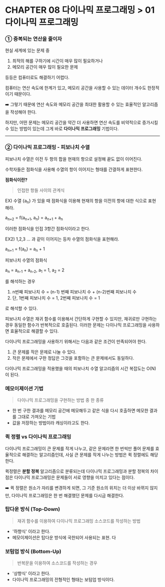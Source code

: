 # CHAPTER 08 다이나믹 프로그래밍 > 01 다이나믹 프로그래밍

### ① 중복되는 연산을 줄이자 
현실 세계에 있는 문제 중 
1. 최적의 해를 구하기에 시간이 매우 많이 필요하거나
2. 메모리 공간이 매우 많이 필요한 문제<br>

등등은 컴퓨터로도 해결하기 어렵다. 

컴퓨터는 연산 속도에 한계가 있고, 메모리 공간을 사용할 수 있는 데이터 개수도 한정적이기 때문이다. 

➡️ 그렇기 때문에 연산 속도와 메모리 공간을 최대한 활용할 수 있는 효율적인 알고리즘을 작성해야 한다. 

하지만, 어떤 문제는 메모리 공간을 약간 더 사용하면 연산 속도를 비약적으로 증가시킬 수 있는 방법이 있는데 그게 바로 **다이나믹 프로그래밍** 기법이다. 
<hr>

### ② 다이나믹 프로그래밍 - 피보나치 수열 
피보나치 수열은 이전 두 항의 합을 현재의 항으로 설정해 끝도 없이 이어진다. 

수학자들은 점화식을 사용해 수열의 항이 이어지는 형태를 간결하게 표현한다. 

**점화식이란?**
> 인접한 항들 사이의 관계식 

EX) 수열 {a<sub>n</sub>} 가 있을 때 점화식을 이용해 현재의 항을 이전의 항에 대한 식으로 표현해라.<br> 

a<sub>n+2</sub> = f(a<sub>n+1</sub>, a<sub>n</sub>) = a<sub>n+1</sub> + a<sub>n</sub>

이러한 점화식을 인접 3항간 점화식이라고 한다. 

EX2) 1,2,3 ... 과 같이 이어지는 등차 수열의 점화식을 표현해라.<br>

a<sub>n+1</sub> = f(a<sub>n</sub>) = a<sub>n</sub> + 1

피보나치 수열의 점화식 

a<sub>n</sub> = a<sub>n-1</sub> + a<sub>n-2</sub>, a<sub>1</sub> = 1, a<sub>2</sub> = 2

를 해석하는 경우 
1. n번째 피보나치 수 = (n-1) 번째 피보나치 수 + (n-2)번째 피보나치 수
2. 단, 1번째 피보나치 수 = 1, 2번째 피보나치 수 = 1

로 해석할 수 있다. 

피보나치 수열은 재귀 함수를 이용해서 간단하게 구현할 수 있지만, 재귀로만 구현하는 경우 동일한 함수가 반복적으로 호출된다. 
이러한 문제는 다이나믹 프로그래밍을 사용하면 효율적으로 해결할 수 있다. 

다이나믹 프로그래밍을 사용하기 위해서는 다음과 같은 조건이 만족되어야 한다. 
1. 큰 문제를 작은 문제로 나눌 수 있다. 
2. 작은 문제에서 구한 정답은 그것을 포함하는 큰 문제에서도 동일하다. 

다이나믹 프로그래밍을 적용했을 때의 피보나치 수열 알고리즘의 시간 복잡도는 O(N) 이 된다. 

### 메모이제이션 기법
> 다이나믹 프로그래밍을 구현하는 방법 중 한 종류 
- 한 번 구한 결과를 메모리 공간에 메모해두고 같은 식을 다시 호출하면 메모한 결과를 그대로 가져오는 기법 
- 값을 저장하는 방법이라 캐싱이라고도 한다. 

### 퀵 정렬 vs 다이나믹 프로그래밍 
다이나믹 프로그래밍이 큰 문제를 작게 나누고, 같은 문제라면 한 번씩만 풀어 문제를 효율적으로 해결하는 알고리즘인데, 사실 큰 문제를 작게 나누는 방법은 퀵 정렬에도 해당한다. 

퀵정렬은 **분할 정복** 알고리즘으로 분류되는데 다이나믹 프로그래밍과 분할 정복의 차이점은 다이나믹 프로그래밍은 문제들이 서로 영향을 미치고 있다는 점이다. 

➡️ 퀵 정렬은 원소가 자리를 변경하게 되면, 그 기준 원소의 위치는 더 이상 바뀌지 않지만, 다이나믹 프로그래밍은 한 번 해결했던 문제를 다시금 해결한다. 

### 탑다운 방식 (Top-Down)
> 재귀 함수를 이용하여 다이나믹 프로그래밍 소스코드를 작성하는 방법 

- '하향식' 이라고 한다. 
- 메모이제이션은 탑다운 방식에 국한되어 사용되는 표현. 다

### 보텀업 방식 (Bottom-Up)
> 반복문을 이용하여 소스코드를 작성하는 경우 

- '상향식' 이라고 한다. 
- 다이나믹 프로그래밍의 전형적인 형태는 보텀업 방식이다. 

